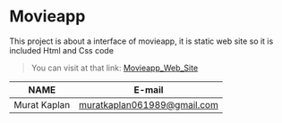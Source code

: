 <h1>Movieapp</h1>

This project is about a interface of movieapp, it is static web site so it is included Html and Css code

> You can visit at that link:
> [Movieapp_Web_Site](https://hungry-boyd-4d4acc.netlify.app/)

| NAME         | E-mail                      |
| ------------ | --------------------------- |
| Murat Kaplan | muratkaplan061989@gmail.com |
